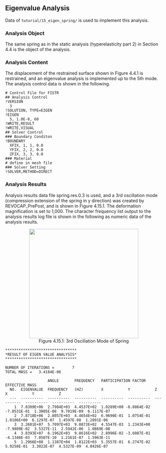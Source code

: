 ## Eigenvalue Analysis

Data of `tutorial/15_eigen_spring/` is used to implement this analysis.

### Analysis Object

The same spring as in the static analysis (hyperelasticity part 2) in Section 4.4 is the object of the analysis.

### Analysis Content

The displacement of the restrained surface shown in Figure 4.4.1 is restrained, and an eigenvalue analysis is implemented up to the 5th mode. The analysis control data is shown in the following.

```
# Control File for FISTR
## Analysis Control
!VERSION
  3
!SOLUTION, TYPE=EIGEN
!EIGEN
  5, 1.0E-8, 60
!WRITE,RESULT
!WRITE,VISUAL
## Solver Control
### Boundary Conditon
!BOUNDARY
  XFIX, 1, 1, 0.0
  YFIX, 2, 2, 0.0
  ZFIX, 3, 3, 0.0
### Material
# define in mesh file
### Solver Setting
!SOLVER,METHOD=DIRECT
```

### Analysis Results

Analysis results data file spring.res.0.3 is used, and a 3rd oscillation mode (compression extension of the spring in y direction) was created by REVOCAP_PrePost, and is shown in Figure 4.15.1. The deformation magnification is set to 1,000. The character frequency list output to the analysis results log file is shown in the following as numeric data of the analysis results.

<div style="text-align: center;">
<img src="../media/image15_01.png" width="350px"><br>
Figure 4.15.1: 3rd Oscillation Mode of Spring
</div>

```
********************************
*RESULT OF EIGEN VALUE ANALYSIS*
********************************

NUMBER OF ITERATIONS =        7
TOTAL MASS =   3.4184E-06

                   ANGLE       FREQUENCY   PARTICIPATION FACTOR                EFFECTIVE MASS
  NO.  EIGENVALUE  FREQUENCY   (HZ)        X           Y           Z           X           Y           Z
  ---  ----------  ----------  ----------  ----------  ----------  ----------  ----------  ----------  ----------
    1  7.8309E+06  2.7984E+03  4.4537E+02  1.0289E+00 -8.8864E-02 -7.0531E-01  1.3005E-06  9.7019E-09  6.1117E-07
    2  7.8718E+06  2.8057E+03  4.4654E+02  6.9690E-01  1.0754E-01  1.0106E+00  6.1297E-07  1.4597E-08  1.2891E-06
    3  3.2601E+07  5.7097E+03  9.0873E+02  4.5547E-03  1.2343E+00 -7.9889E-02  3.5327E-11  2.5942E-06  1.0869E-08
    4  3.8393E+07  6.1962E+03  9.8616E+02  2.8996E-02 -3.6087E-01 -4.1346E-03  7.8507E-10  1.2161E-07  1.5963E-11
    5  1.2966E+08  1.1387E+04  1.8122E+03  5.3557E-01  6.2747E-02  5.9258E-01  3.3022E-07  4.5327E-09  4.0426E-07
```
